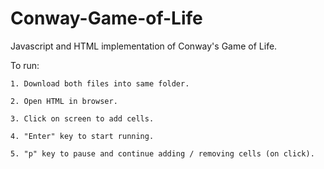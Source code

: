 # Conway-Game-of-Life
Javascript and HTML implementation of Conway's Game of Life.

To run:

    1. Download both files into same folder.
    
    2. Open HTML in browser.
    
    3. Click on screen to add cells.
    
    4. "Enter" key to start running.
    
    5. "p" key to pause and continue adding / removing cells (on click).
